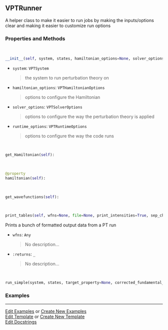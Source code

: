 ## <a id="Psience.VPT2.Runner.VPTRunner">VPTRunner</a>
A helper class to make it easier to run jobs by making the inputs/options
clear and making it easier to customize run options

### Properties and Methods
<a id="Psience.VPT2.Runner.VPTRunner.__init__" class="docs-object-method">&nbsp;</a>
```python
__init__(self, system, states, hamiltonian_options=None, solver_options=None, runtime_options=None): 
```

- `system`: `VPTSystem`
    >the system to run perturbation theory on
- `hamiltonian_options`: `VPTHamiltonianOptions`
    >options to configure the Hamiltonian
- `solver_options`: `VPTSolverOptions`
    >options to configure the way the perturbation theory is applied
- `runtime_options`: `VPTRuntimeOptions`
    >options to configure the way the code runs

<a id="Psience.VPT2.Runner.VPTRunner.get_Hamiltonian" class="docs-object-method">&nbsp;</a>
```python
get_Hamiltonian(self): 
```

<a id="Psience.VPT2.Runner.VPTRunner.hamiltonian" class="docs-object-method">&nbsp;</a>
```python
@property
hamiltonian(self): 
```

<a id="Psience.VPT2.Runner.VPTRunner.get_wavefunctions" class="docs-object-method">&nbsp;</a>
```python
get_wavefunctions(self): 
```

<a id="Psience.VPT2.Runner.VPTRunner.print_tables" class="docs-object-method">&nbsp;</a>
```python
print_tables(self, wfns=None, file=None, print_intensities=True, sep_char='=', sep_len=100): 
```
Prints a bunch of formatted output data from a PT run
- `wfns`: `Any`
    >No description...
- `:returns`: `_`
    >No description...

<a id="Psience.VPT2.Runner.VPTRunner.run_simple" class="docs-object-method">&nbsp;</a>
```python
run_simple(system, states, target_property=None, corrected_fundamental_frequencies=None, **opts): 
```

### Examples




___

[Edit Examples](https://github.com/McCoyGroup/Psience/edit/edit/ci/examples/ci/docs/Psience/VPT2/Runner/VPTRunner.md) or 
[Create New Examples](https://github.com/McCoyGroup/Psience/new/edit/?filename=ci/examples/ci/docs/Psience/VPT2/Runner/VPTRunner.md) <br/>
[Edit Template](https://github.com/McCoyGroup/Psience/edit/edit/ci/docs/ci/docs/Psience/VPT2/Runner/VPTRunner.md) or 
[Create New Template](https://github.com/McCoyGroup/Psience/new/edit/?filename=ci/docs/templates/ci/docs/Psience/VPT2/Runner/VPTRunner.md) <br/>
[Edit Docstrings](https://github.com/McCoyGroup/Psience/edit/edit/Psience/VPT2/Runner.py?message=Update%20Docs)